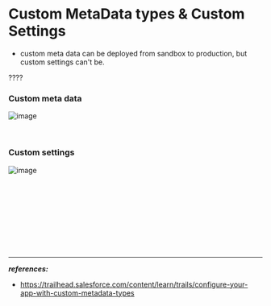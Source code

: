 
# Custom MetaData types & Custom Settings
- custom meta data can be deployed from sandbox to production, but custom settings can't be.

????


### Custom meta data
![image](https://user-images.githubusercontent.com/63545175/192206321-41615613-e6ed-4de6-8d67-7f73bf19af48.png)


<br/>


### Custom settings
![image](https://user-images.githubusercontent.com/63545175/192206233-a14feddd-7429-4240-90f9-08050d3e186b.png)










<br/>

<br/>

<br/>

<br/>

<br/>

<br/>

<br/>

<br/>



---

***references:***

- https://trailhead.salesforce.com/content/learn/trails/configure-your-app-with-custom-metadata-types



